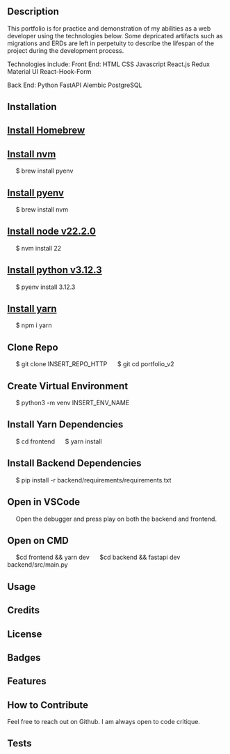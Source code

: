 # <Your-Project-Title>

## Description

This portfolio is for practice and demonstration of my abilities as a web developer using the technologies below. Some depricated artifacts such as migrations and ERDs are left in perpetuity to describe the lifespan of the project during the development process.

Technologies include:
Front End:
    HTML
    CSS
    Javascript
    React.js
    Redux
    Material UI
    React-Hook-Form

Back End:
    Python
    FastAPI
    Alembic
    PostgreSQL

## Installation

## [Install Homebrew](https://brew.sh/)
## [Install nvm](https://formulae.brew.sh/formula/pyenv) 
&nbsp;&nbsp;&nbsp;&nbsp; $ brew install pyenv
## [Install pyenv](https://formulae.brew.sh/formula/nvm) 
&nbsp;&nbsp;&nbsp;&nbsp; $ brew install nvm
## [Install node v22.2.0](https://github.com/nvm-sh/nvm) 
&nbsp;&nbsp;&nbsp;&nbsp; $ nvm install 22
## [Install python v3.12.3](https://github.com/pyenv/pyenv) 
&nbsp;&nbsp;&nbsp;&nbsp; $ pyenv install 3.12.3
## [Install yarn](https://www.npmjs.com/package/yarn)
&nbsp;&nbsp;&nbsp;&nbsp; $ npm i yarn
## Clone Repo 
&nbsp;&nbsp;&nbsp;&nbsp; $ git clone INSERT_REPO_HTTP 
&nbsp;&nbsp;&nbsp;&nbsp; $ git cd portfolio_v2
## Create Virtual Environment 
&nbsp;&nbsp;&nbsp;&nbsp; $ python3 -m venv INSERT_ENV_NAME
## Install Yarn Dependencies 
&nbsp;&nbsp;&nbsp;&nbsp; $ cd frontend 
&nbsp;&nbsp;&nbsp;&nbsp; $ yarn install
## Install Backend Dependencies 
&nbsp;&nbsp;&nbsp;&nbsp; $ pip install -r backend/requirements/requirements.txt
## Open in VSCode 
&nbsp;&nbsp;&nbsp;&nbsp; Open the debugger and press play on both the backend and frontend.
## Open on CMD 
&nbsp;&nbsp;&nbsp;&nbsp; $cd frontend && yarn dev 
&nbsp;&nbsp;&nbsp;&nbsp; $cd backend && fastapi dev backend/src/main.py





## Usage



## Credits



## License



## Badges



## Features



## How to Contribute

Feel free to reach out on Github. I am always open to code critique.

## Tests


